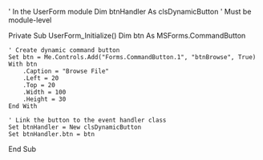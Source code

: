 ' In the UserForm module
Dim btnHandler As clsDynamicButton ' Must be module-level

Private Sub UserForm_Initialize()
    Dim btn As MSForms.CommandButton

    ' Create dynamic command button
    Set btn = Me.Controls.Add("Forms.CommandButton.1", "btnBrowse", True)
    With btn
        .Caption = "Browse File"
        .Left = 20
        .Top = 20
        .Width = 100
        .Height = 30
    End With

    ' Link the button to the event handler class
    Set btnHandler = New clsDynamicButton
    Set btnHandler.btn = btn
End Sub
